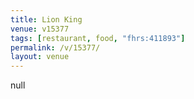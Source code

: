```yaml
---
title: Lion King
venue: v15377
tags: [restaurant, food, "fhrs:411893"]
permalink: /v/15377/
layout: venue
---
```

null